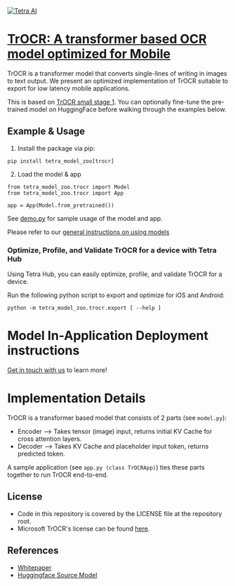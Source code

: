 [![Tetra AI](https://tetra.ai/img/logo.svg)](https://tetra.ai/)

# [TrOCR: A transformer based OCR model optimized for Mobile](https://tetraai.com/model-zoo/trocr)

TrOCR is a transformer model that converts single-lines of writing in images to text output.
We present an optimized implementation of TrOCR suitable to export for low latency mobile applications.

This is based on [TrOCR small stage 1](https://huggingface.co/microsoft/trocr-small-stage1). You can optionally
fine-tune the pre-trained model on HuggingFace before walking through the examples below.

## Example & Usage

1. Install the package via pip:
```
pip install tetra_model_zoo[trocr]
```

2. Load the model & app
```
from tetra_model_zoo.trocr import Model
from tetra_model_zoo.trocr import App

app = App(Model.from_pretrained())
```

See [demo.py](demo.py) for sample usage of the model and app.

Please refer to our [general instructions on using models](../../#tetra-model-zoo)

### Optimize, Profile, and Validate TrOCR for a device with Tetra Hub
Using Tetra Hub, you can easily optimize, profile, and validate TrOCR for a device.

Run the following python script to export and optimize for iOS and Android:
```
python -m tetra_model_zoo.trocr.export [ --help ]
```

# Model In-Application Deployment instructions
<a href="mailto:support@tetra.ai?subject=Request Access for Tetra Hub&body=Interest in using TrOCR in model zoo for deploying on-device.">Get in touch with us</a> to learn more!

# Implementation Details
TrOCR is a transformer based model that consists of 2 parts (see `model.py`):
* Encoder --> Takes tensor (image) input, returns initial KV Cache for cross attention layers.
* Decoder --> Takes KV Cache and placeholder input token, returns predicted token.

A sample application (see `app.py (class TrOCRApp)`) ties these parts together to run TrOCR end-to-end.

## License
- Code in this repository is covered by the LICENSE file at the repository root.
- Microsoft TrOCR's license can be found [here](https://github.com/microsoft/unilm/blob/master/LICENSE).

## References
* [Whitepaper](https://arxiv.org/abs/2109.10282)
* [Huggingface Source Model](https://huggingface.co/microsoft/trocr-small-stage1)

